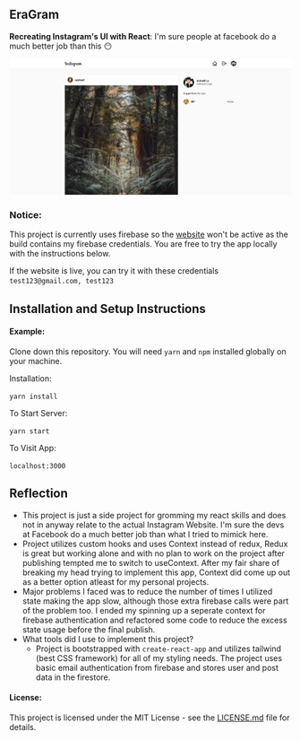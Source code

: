 ## EraGram

**Recreating Instagram's UI with React**: I'm sure people at facebook do a much better job than this 😶 

![img](ss.png)
### Notice:
This project is currently uses firebase so the [website](https://vercel.com/animeshry/eragram) won't be active as the build contains my firebase credentials. You are free to try the app locally with the instructions below.

If the website is live, you can try it with these credentials
`test123@gmail.com, test123`

## Installation and Setup Instructions

#### Example:

Clone down this repository. You will need `yarn` and `npm` installed globally on your machine.

Installation:

`yarn install`

To Start Server:

`yarn start`

To Visit App:

`localhost:3000`

## Reflection

  - This project is just a side project for gromming my react skills and does not in anyway relate to the actual Instagram Website. I'm sure the devs at Facebook do a much better job than what I tried to mimick here.
  - Project utilizes custom hooks and uses Context instead of redux, Redux is great but working alone and with no plan to work on the project after publishing tempted me to switch to useContext. After my fair share of breaking my head trying to implement this app, Context did come up out as a better option atleast for my personal projects.
  - Major problems I faced was to reduce the number of times I utilized state making the app slow, although those extra firebase calls were part of the problem too. I ended my spinning up a seperate context for firebase authentication and refactored some code to reduce the excess state usage before the final publish.
  - What tools did I use to implement this project?
      - Project is bootstrapped with `create-react-app` and utilizes tailwind (best CSS framework) for all of my styling needs. The project uses basic email authentication from firebase and stores user and post data in the firestore.

#### License:

This project is licensed under the MIT License - see the [LICENSE.md](/LICENSE) file for details.


